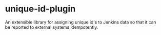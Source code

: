 unique-id-plugin
================

An extensible library for assigning unique id's to Jenkins data so that it can be reported to external systems idempotently.
